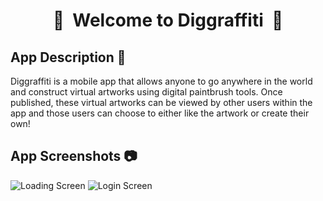 <div align="center">

#  :art:&nbsp;&nbsp;Welcome to Diggraffiti&nbsp;&nbsp;:art:

</div>

## App Description :scroll:
Diggraffiti is a mobile app that allows anyone to go anywhere in the world and construct virtual artworks using digital paintbrush tools. Once published, these virtual artworks can be viewed by other users within the app and those users can choose to either like the artwork or create their own!

## App Screenshots :camera:
![Loading Screen](https://github.com/imran458/Diggraffiti/blob/master/FrontEnd/assets/LoadingScreen.png)
![Login Screen](https://github.com/imran458/Diggraffiti/blob/master/FrontEnd/assets/LoginScreen.png)